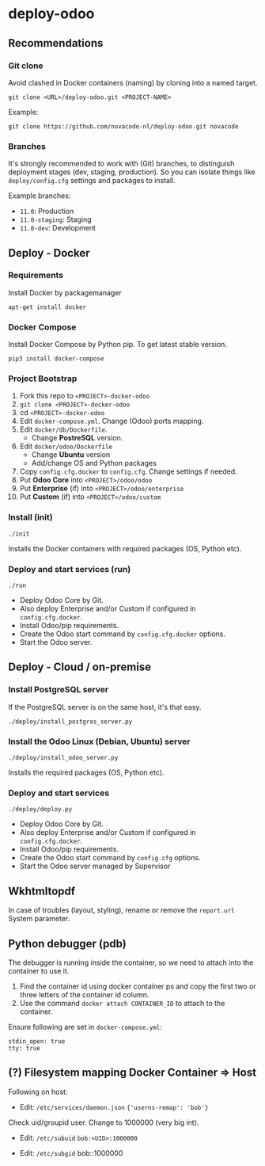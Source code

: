 # deploy-odoo

## Recommendations

### Git clone

Avoid clashed in Docker containers (naming) by cloning into a named
target.

`git clone <URL>/deploy-odoo.git <PROJECT-NAME>`

Example:

`git clone https://github.com/novacode-nl/deploy-odoo.git novacode`

### Branches

It's strongly recommended to work with (Git) branches, to distinguish
deployment stages (dev, staging, production).
So you can isolate things like `deploy/config.cfg` settings and
packages to install.

Example branches:

- `11.0`: Production
- `11.0-staging`: Staging
- `11.0-dev`: Development

## Deploy - Docker

### Requirements

Install Docker by packagemanager

`apt-get install docker`

### Docker Compose

Install Docker Compose by Python pip. To get latest stable version.

`pip3 install docker-compose`

### Project Bootstrap

1. Fork this repo to `<PROJECT>-docker-odoo`
2. `git clone <PROJECT>-docker-odoo`
3. cd `<PROJECT>-docker-odoo`
4. Edit `docker-compose.yml`. Change (Odoo) ports mapping.
5. Edit `docker/db/Dockerfile`.
    - Change **PostreSQL** version.
6. Edit `docker/odoo/Dockerfile`
    - Change **Ubuntu** version
    - Add/change OS and Python packages
7. Copy `config.cfg.docker` to `config.cfg`. Change settings if needed.
8. Put **Odoo Core** into `<PROJECT>/odoo/odoo`
9. Put **Enterprise** (if) into `<PROJECT>/odoo/enterprise`
10. Put **Custom** (if) into `<PROJECT>/odoo/custom`

### Install (init)

`./init`

Installs the Docker containers with required packages (OS, Python etc).

### Deploy and start services (run)

`./run`

- Deploy Odoo Core by Git.
- Also deploy Enterprise and/or Custom if configured in `config.cfg.docker`.
- Install Odoo/pip requirements.
- Create the Odoo start command by `config.cfg.docker` options.
- Start the Odoo server.

## Deploy - Cloud / on-premise

### Install PostgreSQL server

If the PostgreSQL server is on the same host, it's that easy.

`./deploy/install_postgres_server.py`

### Install the Odoo Linux (Debian, Ubuntu) server

`./deploy/install_odoo_server.py`

Installs the required packages (OS, Python etc).

### Deploy and start services

`./deploy/deploy.py`

- Deploy Odoo Core by Git.
- Also deploy Enterprise and/or Custom if configured in `config.cfg.docker`.
- Install Odoo/pip requirements.
- Create the Odoo start command by `config.cfg` options.
- Start the Odoo server managed by Supervisor

## Wkhtmltopdf

In case of troubles (layout, styling), rename or remove the `report.url` System parameter.

## Python debugger (pdb)

The debugger is running inside the container, so we need to attach into the container to use it.

1. Find the container id using docker container ps and copy the first two or three letters of the container id column.
2. Use the command `docker attach CONTAINER_ID` to attach to the container.

Ensure following are set in `docker-compose.yml`:

```
stdin_open: true
tty: true
```

## (?) Filesystem mapping Docker Container => Host

Following on host:

- Edit: `/etc/services/daemon.json`
`{'userns-remap': 'bob'}`

Check uid/groupid user. Change to 1000000 (very big int).

- Edit: `/etc/subuid`
`bob:<UID>:1000000`

- Edit: `/etc/subgid`
bob:<GID>:1000000